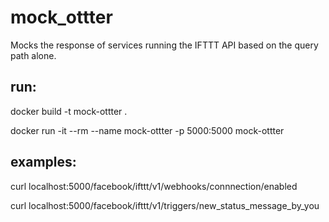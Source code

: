 # mock_ottter

Mocks the response of services running the IFTTT API based on the query path alone. 

## run: 

docker build -t mock-ottter .

docker run -it --rm --name mock-ottter -p 5000:5000  mock-ottter

## examples: 

curl localhost:5000/facebook/ifttt/v1/webhooks/connnection/enabled

curl localhost:5000/facebook/ifttt/v1/triggers/new_status_message_by_you
